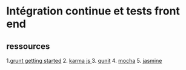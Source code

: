 Intégration continue et tests front end
========================================

## ressources ##
1.[grunt getting started](http://gruntjs.com/getting-started)
2. [karma js ](http://karma-runner.github.io/)
3. [qunit](http://qunitjs.com/)
4. [mocha](http://visionmedia.github.io/mocha/)
5. [jasmine](http://jasmine.github.io/)



